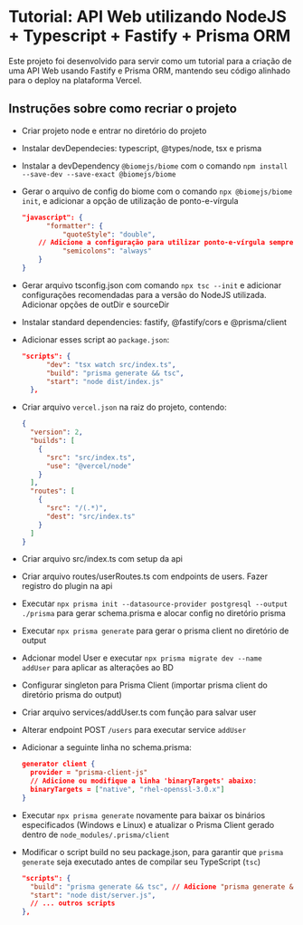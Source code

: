 # Tutorial: API Web utilizando NodeJS + Typescript + Fastify + Prisma ORM

Este projeto foi desenvolvido para servir como um tutorial para a criação de uma API Web usando Fastify e Prisma ORM, mantendo seu código alinhado para o deploy na plataforma Vercel.

## Instruções sobre como recriar o projeto

- Criar projeto node e entrar no diretório do projeto
- Instalar devDependecies: typescript, @types/node, tsx e prisma
- Instalar a devDependency `@biomejs/biome` com o comando `npm install --save-dev --save-exact @biomejs/biome`
- Gerar o arquivo de config do biome com o comando `npx @biomejs/biome init`, e adicionar a opção de utilização de ponto-e-vírgula

  ```json
  "javascript": {
		"formatter": {
			"quoteStyle": "double",
      // Adicione a configuração para utilizar ponto-e-vírgula sempre.
			"semicolons": "always"
	  }
  }
  ```
- Gerar arquivo tsconfig.json com comando `npx tsc --init` e adicionar configurações recomendadas para a versão do NodeJS utilizada. Adicionar opções de outDir e sourceDir
- Instalar standard dependencies: fastify, @fastify/cors e @prisma/client
- Adicionar esses script ao `package.json`:

  ```json
  "scripts": {
		"dev": "tsx watch src/index.ts",
		"build": "prisma generate && tsc",
		"start": "node dist/index.js"
	},
  ```
- Criar arquivo `vercel.json` na raiz do projeto, contendo:

  ```json
  {
	"version": 2,
    "builds": [
      {
        "src": "src/index.ts",
        "use": "@vercel/node"
      }
    ],
    "routes": [
      {
        "src": "/(.*)",
        "dest": "src/index.ts"
      }
    ]
  }
  ```
- Criar arquivo src/index.ts com setup da api
- Criar arquivo routes/userRoutes.ts com endpoints de users. Fazer registro do plugin na api
- Executar `npx prisma init --datasource-provider postgresql --output ./prisma` para gerar schema.prisma e alocar config no diretório prisma
- Executar `npx prisma generate` para gerar o prisma client no diretório de output
- Adcionar model User e executar `npx prisma migrate dev --name addUser` para aplicar as alterações ao BD
- Configurar singleton para Prisma Client (importar prisma client do diretório prisma do output)
- Criar arquivo services/addUser.ts com função para salvar user
- Alterar endpoint POST `/users` para executar service `addUser`
- Adicionar a seguinte linha no schema.prisma:

  ```json
  generator client {
    provider = "prisma-client-js"
    // Adicione ou modifique a linha 'binaryTargets' abaixo:
    binaryTargets = ["native", "rhel-openssl-3.0.x"]
  }
  ```
- Executar `npx prisma generate` novamente para baixar os binários especificados (Windows e Linux) e atualizar o Prisma Client gerado dentro de `node_modules/.prisma/client`
- Modificar o script build no seu package.json, para garantir que `prisma generate` seja executado antes de compilar seu TypeScript (`tsc`)

  ```json
  "scripts": {
    "build": "prisma generate && tsc", // Adicione "prisma generate &&" antes do tsc
    "start": "node dist/server.js",
    // ... outros scripts
  },
  ```
